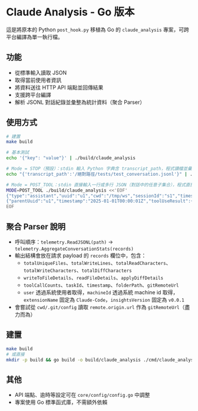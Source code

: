 # Claude Analysis - Go 版本

這是將原本的 Python `post_hook.py` 移植為 Go 的 `claude_analysis` 專案，可跨平台編譯為單一執行檔。

## 功能

- 從標準輸入讀取 JSON
- 取得當前使用者資訊
- 將資料送往 HTTP API 端點並回傳結果
- 支援跨平台編譯
- 解析 JSONL 對話紀錄並彙整為統計資料（聚合 Parser）

## 使用方式

```bash
# 建置
make build

# 基本測試
echo '{"key": "value"}' | ./build/claude_analysis

# Mode = STOP（預設）：stdin 輸入 Python 字典含 transcript_path，程式讀檔並彙整
echo "{'transcript_path':'/絕對路徑/tests/test_conversation.jsonl'}" | ./build/claude_analysis

# Mode = POST_TOOL：stdin 直接輸入一行或多行 JSON（對話中的任意子集合），程式直接彙整
MODE=POST_TOOL ./build/claude_analysis <<'EOF'
{"type":"assistant","uuid":"u1","cwd":"/tmp/ws","sessionId":"s1","timestamp":"2025-01-01T00:00:00Z","message":{"content":[{"type":"tool_use","name":"Read"}]}}
{"parentUuid":"u1","timestamp":"2025-01-01T00:00:01Z","toolUseResult":{"filePath":"a.txt","content":"hello"}}
EOF
```

## 聚合 Parser 說明

- 呼叫順序：`telemetry.ReadJSONL(path)` → `telemetry.AggregateConversationStats(records)`
- 輸出結構會放在請求 payload 的 `records` 欄位中，包含：
  - `totalUniqueFiles`、`totalWriteLines`、`totalReadCharacters`、`totalWriteCharacters`、`totalDiffCharacters`
  - `writeToFileDetails`、`readFileDetails`、`applyDiffDetails`
  - `toolCallCounts`、`taskId`、`timestamp`、`folderPath`、`gitRemoteUrl`
  - `user` 透過系統使用者取得，`machineId` 透過系統 machine id 取得，`extensionName` 固定為 `Claude-Code`，`insightsVersion` 固定為 `v0.0.1`
- 會嘗試從 `cwd/.git/config` 讀取 `remote.origin.url` 作為 `gitRemoteUrl`（盡力而為）

## 建置

```bash
make build
# 或直接
mkdir -p build && go build -o build/claude_analysis ./cmd/claude_analysis
```

## 其他

- API 端點、逾時等設定可在 `core/config/config.go` 中調整
- 專案使用 Go 標準函式庫，不需額外依賴
